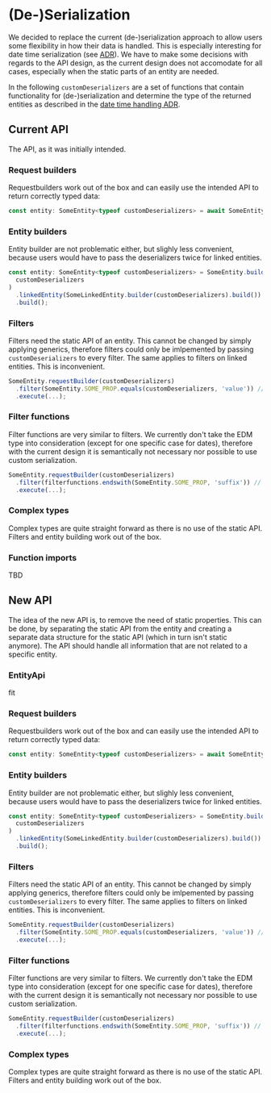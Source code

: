 # (De-)Serialization

We decided to replace the current (de-)serialization approach to allow users some flexibility in how their data is handled.
This is especially interesting for date time serialization (see [ADR](015-date-time-handling.md)).
We have to make some decisions with regards to the API design, as the current design does not accomodate for all cases, especially when the static parts of an entity are needed.

In the following `customDeserializers` are a set of functions that contain functionality for (de-)serialization and determine the type of the returned entities as described in the [date time handling ADR](015-date-time-handling.md).

## Current API

The API, as it was initially intended.

### Request builders

Requestbuilders work out of the box and can easily use the intended API to return correctly typed data:

```ts
const entity: SomeEntity<typeof customDeserializers> = await SomeEntity.requestBuilder(customDeserializers).execute(...);
```

### Entity builders

Entity builder are not problematic either, but slighly less convenient, because users would have to pass the deserializers twice for linked entities.

```ts
const entity: SomeEntity<typeof customDeserializers> = SomeEntity.builder(
  customDeserializers
)
  .linkedEntity(SomeLinkedEntity.builder(customDeserializers).build())
  .build();
```

### Filters

Filters need the static API of an entity.
This cannot be changed by simply applying generics, therefore filters could only be imlpemented by passing `customDeserializers` to every filter.
The same applies to filters on linked entities.
This is inconvenient.

```ts
SomeEntity.requestBuilder(customDeserializers)
  .filter(SomeEntity.SOME_PROP.equals(customDeserializers, 'value')) // inconvenient
  .execute(...);
```

### Filter functions

Filter functions are very similar to filters.
We currently don't take the EDM type into consideration (except for one specific case for dates), therefore with the current design it is semantically not necessary nor possible to use custom serialization.

```ts
SomeEntity.requestBuilder(customDeserializers)
  .filter(filterfunctions.endswith(SomeEntity.SOME_PROP, 'suffix')) // the edm type of the property is irrelevant for serialization
  .execute(...);
```

### Complex types

Complex types are quite straight forward as there is no use of the static API. Filters and entity building work out of the box.

### Function imports

TBD

## New API

The idea of the new API is, to remove the need of static properties.
This can be done, by separating the static API from the entity and creating a separate data structure for the static API (which in turn isn't static anymore).
The API should handle all information that are not related to a specific entity.

### EntityApi

fit

### Request builders

Requestbuilders work out of the box and can easily use the intended API to return correctly typed data:

```ts
const entity: SomeEntity<typeof customDeserializers> = await SomeEntity.requestBuilder(customDeserializers).execute(...);
```

### Entity builders

Entity builder are not problematic either, but slighly less convenient, because users would have to pass the deserializers twice for linked entities.

```ts
const entity: SomeEntity<typeof customDeserializers> = SomeEntity.builder(
  customDeserializers
)
  .linkedEntity(SomeLinkedEntity.builder(customDeserializers).build())
  .build();
```

### Filters

Filters need the static API of an entity.
This cannot be changed by simply applying generics, therefore filters could only be imlpemented by passing `customDeserializers` to every filter.
The same applies to filters on linked entities.
This is inconvenient.

```ts
SomeEntity.requestBuilder(customDeserializers)
  .filter(SomeEntity.SOME_PROP.equals(customDeserializers, 'value')) // inconvenient
  .execute(...);
```

### Filter functions

Filter functions are very similar to filters.
We currently don't take the EDM type into consideration (except for one specific case for dates), therefore with the current design it is semantically not necessary nor possible to use custom serialization.

```ts
SomeEntity.requestBuilder(customDeserializers)
  .filter(filterfunctions.endswith(SomeEntity.SOME_PROP, 'suffix')) // the edm type of the property is irrelevant for serialization
  .execute(...);
```

### Complex types

Complex types are quite straight forward as there is no use of the static API. Filters and entity building work out of the box.
